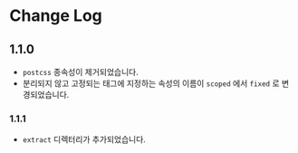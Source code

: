 # Change Log

## 1.1.0

- `postcss` 종속성이 제거되었습니다.
- 분리되지 않고 고정되는 태그에 지정하는 속성의 이름이 `scoped` 에서 `fixed` 로 변경되었습니다.

### 1.1.1

- `extract` 디렉터리가 추가되었습니다.
